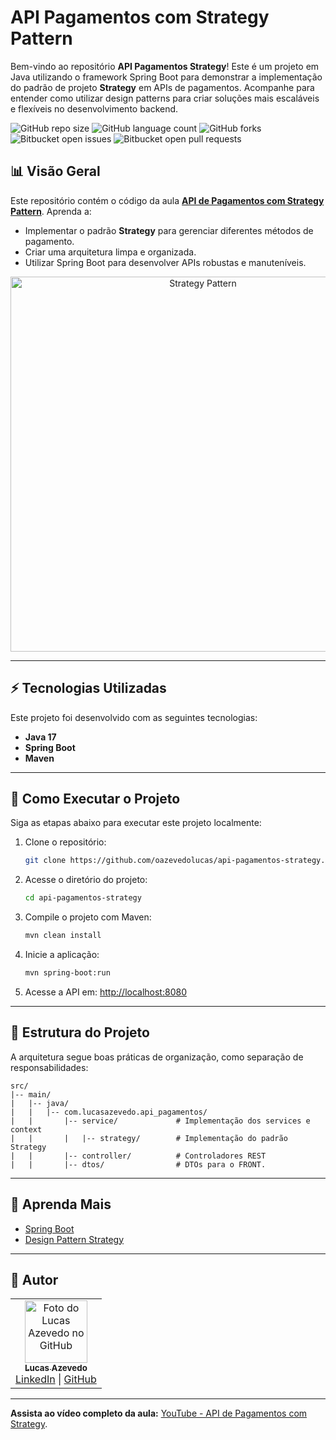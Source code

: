 # API Pagamentos com Strategy Pattern

Bem-vindo ao repositório **API Pagamentos Strategy**! Este é um projeto em Java utilizando o framework Spring Boot para demonstrar a implementação do padrão de projeto **Strategy** em APIs de pagamentos. Acompanhe para entender como utilizar design patterns para criar soluções mais escaláveis e flexíveis no desenvolvimento backend.

![GitHub repo size](https://img.shields.io/github/repo-size/iuricode/README-template?style=for-the-badge)
![GitHub language count](https://img.shields.io/github/languages/count/iuricode/README-template?style=for-the-badge)
![GitHub forks](https://img.shields.io/github/forks/iuricode/README-template?style=for-the-badge)
![Bitbucket open issues](https://img.shields.io/bitbucket/issues/iuricode/README-template?style=for-the-badge)
![Bitbucket open pull requests](https://img.shields.io/bitbucket/pr-raw/iuricode/README-template?style=for-the-badge)

## 📊 Visão Geral

Este repositório contém o código da aula [**API de Pagamentos com Strategy Pattern**](https://youtu.be/5diCOJ22ht8). Aprenda a:

- Implementar o padrão **Strategy** para gerenciar diferentes métodos de pagamento.
- Criar uma arquitetura limpa e organizada.
- Utilizar Spring Boot para desenvolver APIs robustas e manuteníveis.

<div align="center">
  <img src="https://i.imgur.com/LOCOAbY.png" alt="Strategy Pattern" width="600px">
</div>

---

## ⚡ Tecnologias Utilizadas

Este projeto foi desenvolvido com as seguintes tecnologias:

- **Java 17**
- **Spring Boot**
- **Maven**

---

## 🔧 Como Executar o Projeto

Siga as etapas abaixo para executar este projeto localmente:

1. Clone o repositório:
   ```bash
   git clone https://github.com/oazevedolucas/api-pagamentos-strategy.git
   ```

2. Acesse o diretório do projeto:
   ```bash
   cd api-pagamentos-strategy
   ```

3. Compile o projeto com Maven:
   ```bash
   mvn clean install
   ```

4. Inicie a aplicação:
   ```bash
   mvn spring-boot:run
   ```

5. Acesse a API em:
   [http://localhost:8080](http://localhost:8080)

---

## 🔬 Estrutura do Projeto

A arquitetura segue boas práticas de organização, como separação de responsabilidades:

```
src/
|-- main/
|   |-- java/
|   |   |-- com.lucasazevedo.api_pagamentos/
|   |       |-- service/             # Implementação dos services e context
|   |       |   |-- strategy/        # Implementação do padrão Strategy
|   |       |-- controller/          # Controladores REST
|   |       |-- dtos/                # DTOs para o FRONT.
```

---

## 🚀 Aprenda Mais

- [Spring Boot](https://spring.io/projects/spring-boot)
- [Design Pattern Strategy](https://refactoring.guru/design-patterns/strategy)
---

## 👥 Autor

<table>
  <tr>
    <td align="center">
      <a href="https://github.com/oazevedolucas">
        <img src="https://avatars.githubusercontent.com/u/49877556?v=4" width="100px;" alt="Foto do Lucas Azevedo no GitHub"/>
        <br/>
        <sub>
          <b>Lucas Azevedo</b>
        </sub>
      </a>
      <br/>
      <a href="https://www.linkedin.com/in/oazevedolucas">LinkedIn</a> |
      <a href="https://github.com/oazevedolucas">GitHub</a>
    </td>
  </tr>
</table>

---

**Assista ao vídeo completo da aula:** [YouTube - API de Pagamentos com Strategy](https://youtu.be/5diCOJ22ht8).

